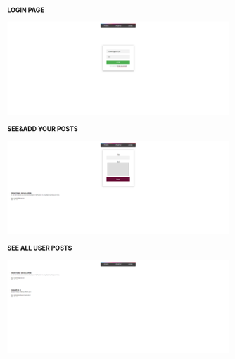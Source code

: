 #### LOGIN PAGE

![](./resources/login.png)

#### SEE&ADD YOUR POSTS

![](./resources/writing_post.png)

#### SEE ALL USER POSTS

![](./resources/all_posts.png)